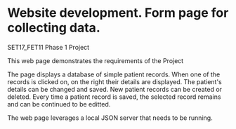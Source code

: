 # Website development. Form page for collecting data.
SET17_FET11 Phase 1 Project

This web page demonstrates the requirements of the Project

The page displays a database of simple patient records. When one of the records is clicked on, on the right their details are displayed. The patient's details can be changed and saved.
New patient records can be created or deleted.
Every time a patient record is saved, the selected record remains and can be continued to be editted.

The web page leverages a local JSON server that needs to be running.